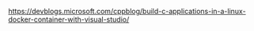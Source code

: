 https://devblogs.microsoft.com/cppblog/build-c-applications-in-a-linux-docker-container-with-visual-studio/
